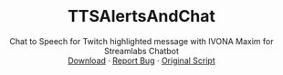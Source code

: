 <!-- PROJECT LOGO -->
<br />
<p align="center">
  <h1 align="center">TTSAlertsAndChat</h1>

  <p align="center">
    Chat to Speech for Twitch highlighted message with IVONA Maxim for Streamlabs Chatbot
    <br />
    <a href="https://github.com/sashatravkina/slcb-script-ttsalertsandchat/archive/master.zip">Download</a>
    ·
    <a href="https://github.com/sashatravkina/slcb-script-ttsalertsandchat/issues">Report Bug</a>
    ·
    <a href="https://github.com/kruiser8/TTS-Alerts-And-Chat">Original Script</a>
  </p>
</p>

